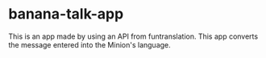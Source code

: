 # banana-talk-app
This is an app made by using an API from funtranslation. 
This app converts the message entered into the Minion's language.
